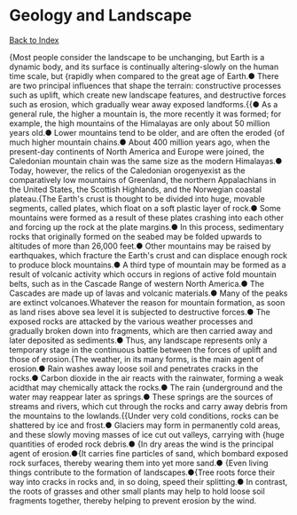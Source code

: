 # Geology and Landscape
[Back to Index](https://github.com/windows10010/tpoExtractor/blob/master/README.md)

{Most people consider the landscape to be unchanging, but Earth is a dynamic body, and its surface is continually altering-slowly on the human time scale, but {rapidly when compared to the great age of Earth.● There are two principal influences that shape the terrain: constructive processes such as uplift, which create new landscape features, and destructive forces such as erosion, which gradually wear away exposed landforms.{{● As a general rule, the higher a mountain is, the more recently it was formed; for example, the high mountains of the Himalayas are only about 50 million years old.● Lower mountains tend to be older, and are often the eroded {of much higher mountain chains.● About 400 million years ago, when the present-day continents of North America and Europe were joined, the Caledonian mountain chain was the same size as the modern Himalayas.● Today, however, the relics of the Caledonian orogenyexist as the comparatively low mountains of Greenland, the northern Appalachians in the United States, the Scottish Highlands, and the Norwegian coastal plateau.{The Earth's crust is thought to be divided into huge, movable segments, called plates, which float on a soft plastic layer of rock.● Some mountains were formed as a result of these plates crashing into each other and forcing up the rock at the plate margins.● In this process, sedimentary rocks that originally formed on the seabed may be folded upwards to altitudes of more than 26,000 feet.● Other mountains may be raised by earthquakes, which fracture the Earth's crust and can displace enough rock to produce block mountains.● A third type of mountain may be formed as a result of volcanic activity which occurs in regions of active fold mountain belts, such as in the Cascade Range of western North America.● The Cascades are made up of lavas and volcanic materials.● Many of the peaks are extinct volcanoes.Whatever the reason for mountain formation, as soon as land rises above sea level it is subjected to destructive forces.● The exposed rocks are attacked by the various weather processes and gradually broken down into fragments, which are then carried away and later deposited as sediments.● Thus, any landscape represents only a temporary stage in the continuous battle between the forces of uplift and those of erosion.{The weather, in its many forms, is the main agent of erosion.● Rain washes away loose soil and penetrates cracks in the rocks.● Carbon dioxide in the air reacts with the rainwater, forming a weak acidthat may chemically attack the rocks.● The rain {underground and the water may reappear later as springs.● These springs are the sources of streams and rivers, which cut through the rocks and carry away debris from the mountains to the lowlands.{{Under very cold conditions, rocks can be shattered by ice and frost.● Glaciers may form in permanently cold areas, and these slowly moving masses of ice cut out valleys, carrying with {huge quantities of eroded rock debris.● {In dry areas the wind is the principal agent of erosion.●{It carries fine particles of sand, which bombard exposed rock surfaces, thereby wearing them into yet more sand.● {Even living things contribute to the formation of landscapes.●{Tree roots force their way into cracks in rocks and, in so doing, speed their splitting.● In contrast, the roots of grasses and other small plants may help to hold loose soil fragments together, thereby helping to prevent erosion by the wind.